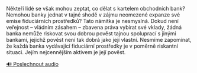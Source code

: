 
Někteří lidé se však mohou zeptat, co dělat s kartelem obchodních bank? Nemohou banky jednat v tajné shodě v zájmu neomezené expanze své emise fiduciárních prostředků? Tato námitka je nesmyslná. Dokud není veřejnost – vládním zásahem – zbavena práva vybírat své vklady, žádná banka nemůže riskovat svou dobrou pověst tajnou spoluprací s jinými bankami, jejichž pověst není tak dobrá jako její vlastní. Nesmíme zapomínat, že každá banka vydávající fiduciární prostředky je v poměrně riskantní situaci. Jejím nejcennějším aktivem je její pověst.

[🔊 Poslechnout audio](/data/7-paragraphs/audio/chapter_83/para_003-Nkte-lid-se-vak-mohou-zeptat-co-dlat-s-kart.mp3)
